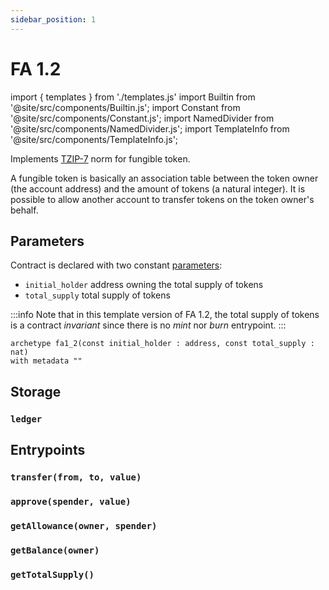 ```yaml
---
sidebar_position: 1
---
```


# FA 1.2

import { templates } from './templates.js'
import Builtin from '@site/src/components/Builtin.js';
import Constant from '@site/src/components/Constant.js';
import NamedDivider from '@site/src/components/NamedDivider.js';
import TemplateInfo from '@site/src/components/TemplateInfo.js';

Implements [TZIP-7](https://tzip.tezosagora.org/proposal/tzip-7/) norm for fungible token.

A fungible token is basically an association table between the token owner (the account address) and the amount of tokens (a natural integer). It is possible to allow another account to transfer tokens on the token owner's behalf.

<TemplateInfo data={templates.fa12.info} />

## Parameters

Contract is declared with two constant [parameters](/docs/reference/declarations/contract#constant):
* `initial_holder` address owning the total supply of tokens
* `total_supply` total supply of tokens

:::info
Note that in this template version of FA 1.2, the total supply of tokens is a contract *invariant* since there is no *mint* nor *burn* entrypoint.
:::

<NamedDivider title="Code" width="1.5"/>

```archetype
archetype fa1_2(const initial_holder : address, const total_supply : nat)
with metadata ""
```

## Storage

<Constant data={templates.fa12.totalsupply} />

### `ledger`

<Constant data={templates.fa12.ledger} />

## Entrypoints

### `transfer(from, to, value)`

<Builtin data={templates.fa12.transfer} />

### `approve(spender, value)`

<Builtin data={templates.fa12.approve} />

### `getAllowance(owner, spender)`

<Builtin data={templates.fa12.getallowance} />

### `getBalance(owner)`

<Builtin data={templates.fa12.getbalance} />

### `getTotalSupply()`

<Builtin data={templates.fa12.gettotalsupply} />
